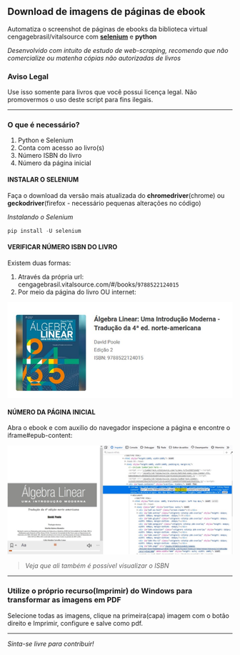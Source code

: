 ## Download de imagens de páginas de ebook
Automatiza o screenshot de páginas de ebooks da biblioteca virtual cengagebrasil/vitalsource com __[selenium](https://selenium-python.readthedocs.io/)__ e __python__
<br>

*Desenvolvido com intuito de estudo de web-scraping, recomendo que não comercialize ou matenha cópias não autorizadas de livros*

### Aviso Legal
Use isso somente para livros que você possui licença legal. Não promovermos o uso deste script para fins ilegais.
- - -
### O que é necessário?
1. Python e Selenium
2. Conta com acesso ao livro(s)
2. Número ISBN do livro
3. Número da página inicial

#### INSTALAR O SELENIUM
Faça o download da versão mais atualizada do __chromedriver__(chrome) ou __geckodriver__(firefox - necessário pequenas alterações no código)

*Instalando o Selenium*
```python
pip install -U selenium
```

#### VERIFICAR NÚMERO ISBN DO LIVRO
Existem duas formas:
1. Através da própria url: cengagebrasil.vitalsource.com/#/books/`9788522124015`
2. Por meio da página do livro OU internet:

![1](img/isbn.jpg)

#### NÚMERO DA PÁGINA INICIAL
Abra o ebook e com auxilio do navegador inspecione a página e encontre o iframe#epub-content:

![2](img/page.jpg)

> *Veja que ali também é possível visualizar o ISBN*
---
### Utilize o próprio recurso(Imprimir) do Windows para transformar as imagens em PDF
Selecione todas as imagens, clique na primeira(capa) imagem com o botão direito e Imprimir, configure e salve como pdf.

- - -

*Sinta-se livre para contribuir!*
